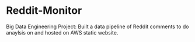 # Reddit-Monitor
Big Data Engineering Project: Built a data pipeline of Reddit comments to do anaylsis on and hosted on AWS static website.
